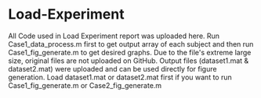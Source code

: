 # Load-Experiment
All Code used in Load Experiment report was uploaded here.
Run Case1_data_process.m first to get output array of each subject and then run Case1_fig_generate.m to get desired graphs.
Due to the file's extreme large size, original files are not uploaded on GitHub. Output files (dataset1.mat & dataset2.mat) were uploaded and can be used directly for figure generation. Load dataset1.mat or dataset2.mat first if you want to run Case1_fig_generate.m or Case2_fig_generate.m
